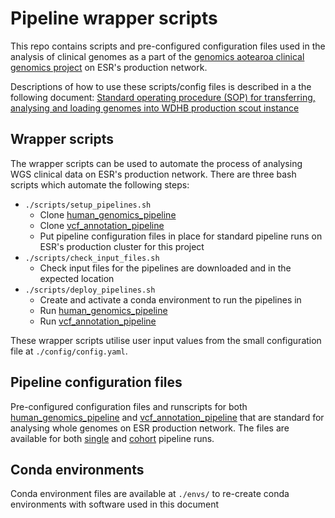 # Pipeline wrapper scripts

This repo contains scripts and pre-configured configuration files used in the analysis of clinical genomes as a part of the [genomics aotearoa clinical genomics project](https://www.genomics-aotearoa.org.nz/projects/clinical-genomics) on ESR's production network.

Descriptions of how to use these scripts/config files is described in a the following document: [Standard operating procedure (SOP) for transferring, analysing and loading genomes into WDHB production scout instance](https://github.com/leahkemp/WDHB_production_scout/blob/dev/phase_2/SOP/sop.md)

## Wrapper scripts

The wrapper scripts  can be used to automate the process of analysing WGS clinical data on ESR's production network. There are three bash scripts which automate the following steps:

- `./scripts/setup_pipelines.sh`
    - Clone [human_genomics_pipeline](https://github.com/ESR-NZ/human_genomics_pipeline/blob/master/docs/running_on_a_hpc.md#2-take-the-pipeline-to-the-data-on-the-hpc)
    - Clone [vcf_annotation_pipeline](https://github.com/ESR-NZ/vcf_annotation_pipeline/blob/master/docs/running_on_a_hpc.md#2-take-the-pipeline-to-the-data-on-the-hpc)
  - Put pipeline configuration files in place for standard pipeline runs on ESR's production cluster for this project
- `./scripts/check_input_files.sh`
  - Check input files for the pipelines are downloaded and in the expected location
- `./scripts/deploy_pipelines.sh`
  - Create and activate a conda environment to run the pipelines in
  - Run [human_genomics_pipeline](https://github.com/ESR-NZ/human_genomics_pipeline)
  - Run [vcf_annotation_pipeline](https://github.com/ESR-NZ/vcf_annotation_pipeline)

These wrapper scripts utilise user input values from the small configuration file at `./config/config.yaml`.

## Pipeline configuration files

Pre-configured configuration files and runscripts for both [human_genomics_pipeline](https://github.com/ESR-NZ/human_genomics_pipeline) and [vcf_annotation_pipeline](https://github.com/ESR-NZ/vcf_annotation_pipeline) that are standard for analysing whole genomes on ESR production network. The files are available for both [single](./pipeline_config_files/single/) and [cohort](./pipeline_config_files/cohort/) pipeline runs.

## Conda environments

Conda environment files are available at `./envs/` to re-create conda environments with software used in this document
